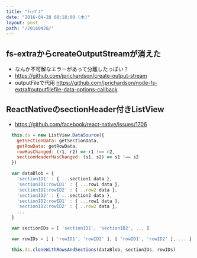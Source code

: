```yaml
---
title: "ﾃｨｯﾌﾟｽ"
date: "2016-04-28 08:18:00 (木)"
layout: post
path: "/20160428/"
---
```



## fs-extraからcreateOutputStreamが消えた

- なんか不可解なエラーがあって分離したっぽい？
- https://github.com/jprichardson/create-output-stream
- outputFileで代用 https://github.com/jprichardson/node-fs-extra#outputfilefile-data-options-callback


## ReactNativeのsectionHeader付きListView

- https://github.com/facebook/react-native/issues/1706

```js
  this.ds = new ListView.DataSource({
    getSectionData: getSectionData,
    getRowData: getRowData,
    rowHasChanged: (r1, r2) => r1 !== r2,
    sectionHeaderHasChanged: (s1, s2) => s1 !== s2
  })
```

```js
  var dataBlob = {
    'sectionID1' : { ...section1 data },
    'sectionID1:rowID1' : { ...row1 data },
    'sectionID1:rowID2' : { ..row2 data },
    'sectionID2' : { ...section2 data },
    'sectionID2:rowID1' : { ...row1 data },
    'sectionID2:rowID2' : { ..row2 data },
    ...
  }

  var sectionIDs = [ 'sectionID1', 'sectionID2', ... ]

  var rowIDs = [ [ 'rowID1', 'rowID2' ], [ 'rowID1', 'rowID2' ], ... ]

  this.ds.cloneWithRowsAndSections(dataBlob, sectionIDs, rowIDs)
```
